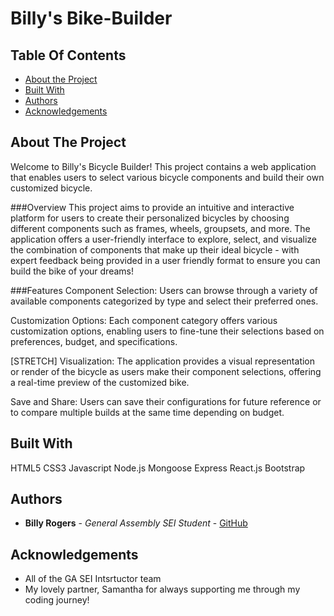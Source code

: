 # Billy's Bike-Builder

## Table Of Contents

* [About the Project](#about-the-project)
* [Built With](#built-with)
* [Authors](#authors)
* [Acknowledgements](#acknowledgements)


## About The Project

Welcome to Billy's Bicycle Builder! This project contains a web application that enables users to select various bicycle components and build their own customized bicycle.

###Overview
This project aims to provide an intuitive and interactive platform for users to create their personalized bicycles by choosing different components such as frames, wheels, groupsets, and more. The application offers a user-friendly interface to explore, select, and visualize the combination of components that make up their ideal bicycle - with expert feedback being provided in a user friendly format to ensure you can build the bike of your dreams!


###Features
Component Selection: Users can browse through a variety of available components categorized by type and select their preferred ones.

Customization Options: Each component category offers various customization options, enabling users to fine-tune their selections based on preferences, budget, and specifications.

[STRETCH] Visualization: The application provides a visual representation or render of the bicycle as users make their component selections, offering a real-time preview of the customized bike.

Save and Share: Users can save their configurations for future reference or to compare multiple builds at the same time depending on budget.




## Built With

HTML5
CSS3
Javascript
Node.js
Mongoose
Express
React.js
Bootstrap


## Authors

* **Billy Rogers** - *General Assembly SEI Student* - [GitHub](https://github.com/williamrogerschi/)


## Acknowledgements

* All of the GA SEI Intsrtuctor team
* My lovely partner, Samantha for always supporting me through my coding journey!
